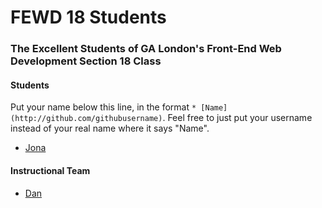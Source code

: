 # FEWD 18 Students

### The Excellent Students of GA London's Front-End Web Development Section 18 Class

#### Students

Put your name below this line, in the format `* [Name](http://github.com/githubusername)`. Feel free to just put your username instead of your real name where it says "Name".

* [Jona](http://github.com/babamufasa)

#### Instructional Team

* [Dan](http://github.com/basicallydan)
